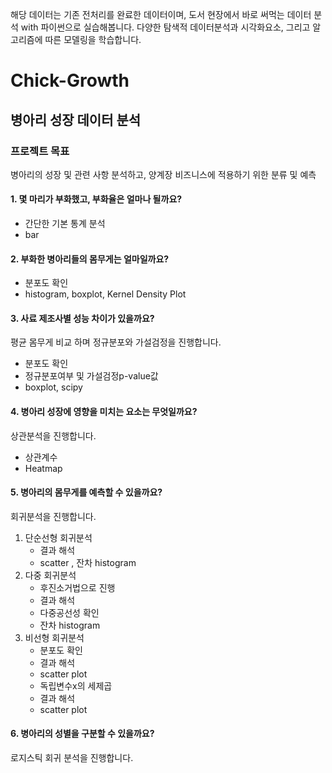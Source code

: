 해당 데이터는 기존 전처리를 완료한 데이터이며, 도서 현장에서 바로 써먹는 데이터 분석 with 파이썬으로 실습해봅니다.
다양한 탐색적 데이터분석과 시각화요소, 그리고 알고리즘에 따른 모델링을 학습합니다.

# Chick-Growth

## 병아리 성장 데이터 분석

### 프로젝트 목표
병아리의 성장 및 관련 사항 분석하고, 양계장 비즈니스에 적용하기 위한 분류 및 예측


#### 1. 몇 마리가 부화했고, 부화율은 얼마나 될까요?
- 간단한 기본 통계 분석
- bar

#### 2. 부화한 병아리들의 몸무게는 얼마일까요?
- 분포도 확인
- histogram, boxplot, Kernel Density Plot

#### 3. 사료 제조사별 성능 차이가 있을까요?
평균 몸무게 비교 하며 정규분포와 가설검정을 진행합니다. <br>
- 분포도 확인
- 정규분포여부 및 가설검정p-value값 
- boxplot, scipy

#### 4. 병아리 성장에 영향을 미치는 요소는 무엇일까요? 
상관분석을 진행합니다.<br>
- 상관계수
- Heatmap

#### 5. 병아리의 몸무게를 예측할 수 있을까요?
회귀분석을 진행합니다. <br>
1. 단순선형 회귀분석<br>
   - 결과 해석 
   - scatter , 잔차 histogram 
2. 다중 회귀분석 <br>
   - 후진소거법으로 진행 
   - 결과 해석
   - 다중공선성 확인
   - 잔차 histogram
3. 비선형 회귀분석 <br>
   - 분포도 확인 
   - 결과 해석
   - scatter plot 
   - 독립변수x의 세제곱
   - 결과 해석
   - scatter plot

#### 6. 병아리의 성별을 구분할 수 있을까요? 
로지스틱 회귀 분석을 진행합니다. 


